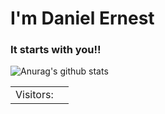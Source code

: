  # I'm Daniel Ernest 

<!-- ### Status -->
### It starts with you!!


![Anurag's github stats](https://github-readme-stats.vercel.app/api?username=dae54&show_icons=true&theme=light&count_private=true)


<table>
  <tr>
    <td>Visitors: </td>
    <td><img src="https://profile-counter.glitch.me/dae54/count.svg" alt="" /></td>
  </tr>
</table>


<!-- [![Top Langs](https://github-readme-stats.vercel.app/api/top-langs/?username=dae54)](https://github.com/anuraghazra/github-readme-stats) -->
